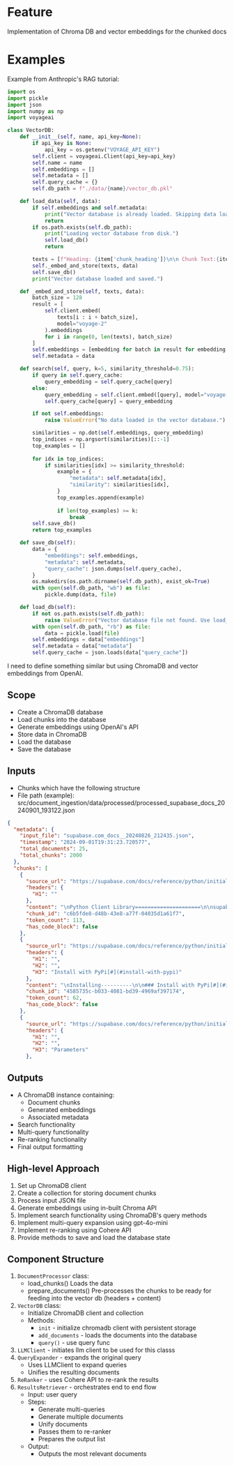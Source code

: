 # Feature
Implementation of Chroma DB and vector embeddings for the chunked docs

# Examples
Example from Anthropic's RAG tutorial:
```python
import os
import pickle
import json
import numpy as np
import voyageai

class VectorDB:
    def __init__(self, name, api_key=None):
        if api_key is None:
            api_key = os.getenv("VOYAGE_API_KEY")
        self.client = voyageai.Client(api_key=api_key)
        self.name = name
        self.embeddings = []
        self.metadata = []
        self.query_cache = {}
        self.db_path = f"./data/{name}/vector_db.pkl"

    def load_data(self, data):
        if self.embeddings and self.metadata:
            print("Vector database is already loaded. Skipping data loading.")
            return
        if os.path.exists(self.db_path):
            print("Loading vector database from disk.")
            self.load_db()
            return

        texts = [f"Heading: {item['chunk_heading']}\n\n Chunk Text:{item['text']}" for item in data]
        self._embed_and_store(texts, data)
        self.save_db()
        print("Vector database loaded and saved.")

    def _embed_and_store(self, texts, data):
        batch_size = 128
        result = [
            self.client.embed(
                texts[i : i + batch_size],
                model="voyage-2"
            ).embeddings
            for i in range(0, len(texts), batch_size)
        ]
        self.embeddings = [embedding for batch in result for embedding in batch]
        self.metadata = data

    def search(self, query, k=5, similarity_threshold=0.75):
        if query in self.query_cache:
            query_embedding = self.query_cache[query]
        else:
            query_embedding = self.client.embed([query], model="voyage-2").embeddings[0]
            self.query_cache[query] = query_embedding

        if not self.embeddings:
            raise ValueError("No data loaded in the vector database.")

        similarities = np.dot(self.embeddings, query_embedding)
        top_indices = np.argsort(similarities)[::-1]
        top_examples = []
        
        for idx in top_indices:
            if similarities[idx] >= similarity_threshold:
                example = {
                    "metadata": self.metadata[idx],
                    "similarity": similarities[idx],
                }
                top_examples.append(example)
                
                if len(top_examples) >= k:
                    break
        self.save_db()
        return top_examples

    def save_db(self):
        data = {
            "embeddings": self.embeddings,
            "metadata": self.metadata,
            "query_cache": json.dumps(self.query_cache),
        }
        os.makedirs(os.path.dirname(self.db_path), exist_ok=True)
        with open(self.db_path, "wb") as file:
            pickle.dump(data, file)

    def load_db(self):
        if not os.path.exists(self.db_path):
            raise ValueError("Vector database file not found. Use load_data to create a new database.")
        with open(self.db_path, "rb") as file:
            data = pickle.load(file)
        self.embeddings = data["embeddings"]
        self.metadata = data["metadata"]
        self.query_cache = json.loads(data["query_cache"])
```

I need to define something similar but using ChromaDB and vector embeddings from OpenAI.

## Scope
- Create a ChromaDB database
- Load chunks into the database
- Generate embeddings using OpenAI's API
- Store data in ChromaDB
- Load the database
- Save the database

## Inputs
- Chunks which have the following structure
- File path (example): src/document_ingestion/data/processed/processed_supabase_docs_20240901_193122.json
```json
{
  "metadata": {
    "input_file": "supabase.com_docs__20240826_212435.json",
    "timestamp": "2024-09-01T19:31:23.720577",
    "total_documents": 25,
    "total_chunks": 2000
  },
  "chunks": [
    {
      "source_url": "https://supabase.com/docs/reference/python/initializing",
      "headers": {
        "H1": ""
      },
      "content": "\nPython Client Library=====================\n\nsupabase-py[View on GitHub](https://github.com/supabase/supabase-py)\n\nThis reference documents every object and method available in Supabase's Python library, [supabase-py](https://github.com/supabase/supabase-py)\n. You can use supabase-py to interact with your Postgres database, listen to database changes, invoke Deno Edge Functions, build login and user management functionality, and manage large files.\n\n* * *\n",
      "chunk_id": "c6b5fde8-d48b-43e8-a77f-04035d1a61f7",
      "token_count": 113,
      "has_code_block": false
    },
    {
      "source_url": "https://supabase.com/docs/reference/python/initializing",
      "headers": {
        "H1": "",
        "H2": "",
        "H3": "Install with PyPi[#](#install-with-pypi)"
      },
      "content": "\nInstalling----------\n\n### Install with PyPi[#](#install-with-pypi)\n\nYou can install supabase-py via the terminal. (for > Python 3.7)\n\nPIPConda\n\nTerminal\n\n`     _10  pip install supabase      `\n\n* * *\n* * *\n",
      "chunk_id": "4585735c-b033-4081-bd39-4969af397174",
      "token_count": 62,
      "has_code_block": false
    },
    {
      "source_url": "https://supabase.com/docs/reference/python/initializing",
      "headers": {
        "H1": "",
        "H2": "",
        "H3": "Parameters"
      },
```
## Outputs

- A ChromaDB instance containing:
  - Document chunks
  - Generated embeddings
  - Associated metadata
- Search functionality
- Multi-query functionality
- Re-ranking functionality
- Final output formatting

## High-level Approach

1. Set up ChromaDB client
2. Create a collection for storing document chunks
3. Process input JSON file
4. Generate embeddings using in-built Chroma API
5. Implement search functionality using ChromaDB's query methods
6. Implement multi-query expansion using gpt-4o-mini
7. Implement re-ranking using Cohere API
6. Provide methods to save and load the database state

## Component Structure

1. `DocumentProcessor` class:
   - load_chunks() Loads the data
   - prepare_documents() Pre-processes the chunks to be ready for feeding into the vector db (headers + content)
2. `VectorDB` class:
   - Initialize ChromaDB client and collection
   - Methods:
     - `init` - initialize chromadb client with persistent storage
     - `add_documents` - loads the documents into the database
     - `query()` - use query func
3. `LLMClient` - initiates llm client to be used for this classs
4. `QueryExpander` - expands the original query
   - Uses LLMClient to expand queries
   - Unifies the resulting documents
5. `ReRanker` - uses Cohere API to re-rank the results
6. `ResultsRetriever` - orchestrates end to end flow
   - Input: user query
   - Steps:
     - Generate multi-queries
     - Generate multiple documents
     - Unify documents
     - Passes them to re-ranker
     - Prepares the output list
   - Output:
     - Outputs the most relevant documents